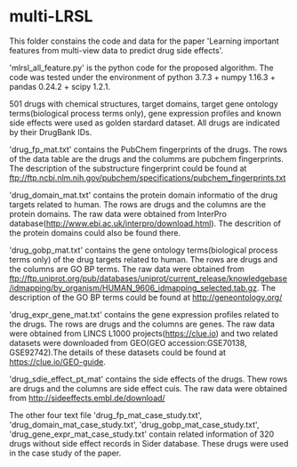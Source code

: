 # multi-LRSL
This folder constains the code and data for the paper 'Learning important features from multi-view data to predict drug side effects'.

'mlrsl_all_feature.py' is the python code for the proposed algorithm. The code was tested under the environment of python 3.7.3 + numpy 1.16.3 + pandas 0.24.2 + scipy 1.2.1. 


501 drugs with chemical structures, target domains, target gene ontology terms(biological process terms only), gene expression profiles and known side effects were used as golden stardard dataset. All drugs are indicated by their DrugBank IDs. 

'drug_fp_mat.txt' contains the PubChem fingerprints of the drugs. The rows of the data table are the drugs and the columms are pubchem fingerprints. The description of the substructure fingerprint could be found at ftp://ftp.ncbi.nlm.nih.gov/pubchem/specifications/pubchem_fingerprints.txt

'drug_domain_mat.txt' contains the protein domain informatio of the drug targets related to human. The rows are drugs and the columns are the protein domains. The raw data were obtained from InterPro database(http://www.ebi.ac.uk/interpro/download.html). The descrition of the protein domains could also be found there.

'drug_gobp_mat.txt' contains the gene ontology terms(biological process terms only) of the drug targets related to human. The rows are drugs and the columns are GO BP terms. The raw data were obtained from ftp://ftp.uniprot.org/pub/databases/uniprot/current_release/knowledgebase/idmapping/by_organism/HUMAN_9606_idmapping_selected.tab.gz.
The description of the GO BP terms could be found at http://geneontology.org/

'drug_expr_gene_mat.txt' contains the gene expression profiles related to the drugs. The rows are drugs and the columns are genes. The raw data were obtained from LINCS L1000 projects(https://clue.io) and two related datasets were downloaded from GEO(GEO accession:GSE70138, GSE92742).The details of these datasets could be found at https://clue.io/GEO-guide.

'drug_sdie_effect_pt_mat' contains the side effects of the drugs. Thew rows are drugs and the columns are side effect cuis. The raw data were obtained from http://sideeffects.embl.de/download/

The other four text file 'drug_fp_mat_case_study.txt', 'drug_domain_mat_case_study.txt', 'drug_gobp_mat_case_study.txt', 'drug_gene_expr_mat_case_study.txt' contain related information of 320 drugs without side effect records in Sider database. These drugs were used in the case study of the paper.
